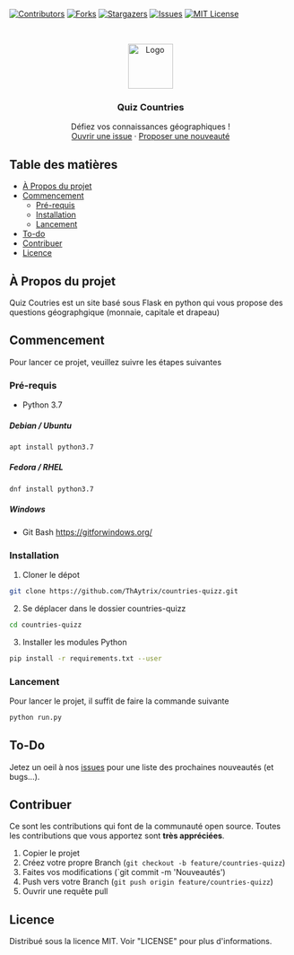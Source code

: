 [![Contributors][contributors-shield]][contributors-url]
[![Forks][forks-shield]][forks-url]
[![Stargazers][stars-shield]][stars-url]
[![Issues][issues-shield]][issues-url]
[![MIT License][license-shield]][license-url]



<!-- PROJECT LOGO -->
<br />
<p align="center">
  <a href="https://github.com/ThAytrix/countries-quizz/">
    <img src="https://i.imgur.com/bN9h072.png" alt="Logo" width="80" height="80">
  </a>

  <h3 align="center">Quiz Countries</h3>

  <p align="center">
    Défiez vos connaissances géographiques !
    <br />
    <a href="https://github.com/ThAytrix/countries-quizz/issues">Ouvrir une issue</a>
    ·
    <a href="https://github.com/ThAytrix/countries-quizz/issues">Proposer une nouveauté</a>
  </p>
</p>



<!-- TABLE OF CONTENTS -->
## Table des matières

* [À Propos du projet](#à-propos-du-projet)
* [Commencement](#commencement)
  * [Pré-requis](#pré-requis)
  * [Installation](#installation)
  * [Lancement](#lancement)
* [To-do](#to-do)
* [Contribuer](#contribuer)
* [Licence](#licence)



<!-- ABOUT THE PROJECT -->
## À Propos du projet

Quiz Coutries est un site basé sous Flask en python qui vous propose des questions géographgique (monnaie, capitale et drapeau)


<!-- GETTING STARTED -->
## Commencement

Pour lancer ce projet, veuillez suivre les étapes suivantes

### Pré-requis

* Python 3.7

##### Debian / Ubuntu
```sh
apt install python3.7
```
##### Fedora / RHEL

```sh
dnf install python3.7
```

##### Windows

* Git Bash
https://gitforwindows.org/

### Installation
 
1. Cloner le dépot
```sh
git clone https://github.com/ThAytrix/countries-quizz.git
```
2. Se déplacer dans le dossier countries-quizz
```sh
cd countries-quizz
```
3. Installer les modules Python
```sh
pip install -r requirements.txt --user
```
### Lancement
Pour lancer le projet, il suffit de faire la commande suivante
```sh
python run.py
```

<!-- ROADMAP -->
## To-Do

Jetez un oeil à nos [issues](https://github.com/ThAytrix/countries-quizz/issues) pour une liste des prochaines nouveautés (et bugs...).



<!-- CONTRIBUTING -->
## Contribuer

Ce sont les contributions qui font de la communauté open source. Toutes les contributions que vous apportez sont **très appréciées**.

1. Copier le projet
2. Créez votre propre Branch (`git checkout -b feature/countries-quizz`)
3. Faites vos modifications (`git commit -m 'Nouveautés')
4. Push vers votre Branch (`git push origin feature/countries-quizz`)
5. Ouvrir une requête pull



<!-- LICENSE -->
## Licence

Distribué sous la licence MIT. Voir "LICENSE" pour plus d'informations.

<!-- MARKDOWN LINKS & IMAGES -->
<!-- https://www.markdownguide.org/basic-syntax/#reference-style-links -->
[contributors-shield]: https://img.shields.io/github/contributors/ThAytrix/countries-quizz.svg?style=flat-square
[contributors-url]: https://github.com/ThAytrix/countries-quizz/graphs/contributors
[forks-shield]: https://img.shields.io/github/forks/ThAytrix/countries-quizz.svg?style=flat-square
[forks-url]: https://github.com/ThAytrix/countries-quizz/network/members
[stars-shield]: https://img.shields.io/github/stars/ThAytrix/countries-quizz.svg?style=flat-square
[stars-url]: https://github.com/ThAytrix/countries-quizz/stargazers
[issues-shield]: https://img.shields.io/github/issues/ThAytrix/countries-quizz.svg?style=flat-square
[issues-url]: https://github.com/ThAytrix/countries-quizz/issues
[license-shield]: https://img.shields.io/github/license/ThAytrix/countries-quizz.svg?style=flat-square
[license-url]: https://github.com/ThAytrix/countries-quizz/blob/master/LICENSE.txt
[product-screenshot]: images/screenshot.png
